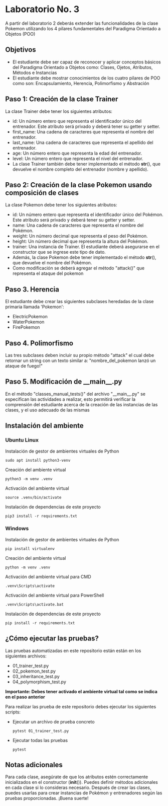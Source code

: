 # Laboratorio No. 3
A partir del laboratorio 2 deberás extender las funcionalidades de la clase Pokemon utilizando los 4 pilares fundamentales del Paradigma Orientado a Objetos (POO)

## Objetivos
- El estudiante debe ser capaz de reconocer y aplicar conceptos básicos del Paradigma Orientado a Objetos como: Clases, Ojetos, Atributos, Métodos e Instancias
- El estudiante debe mostrar conocimientos de los cuatro pilares de POO como son: Encapsulamiento, Herencia, Polimorfismo y Abstración

## Paso 1: Creación de la clase Trainer
La clase Trainer debe tener los siguientes atributos:

- id: Un número entero que representa el identificador único del entrenador. Este atributo será privado y deberá tener su getter y setter.
- first_name: Una cadena de caracteres que representa el nombre del entrenador.
- last_name: Una cadena de caracteres que representa el apellido del entrenador.
- age: Un número entero que representa la edad del entrenador.
- level: Un número entero que representa el nivel del entrenador.
- La clase Trainer también debe tener implementado el método __str__(), que devuelve el nombre completo del entrenador (nombre y apellido).

## Paso 2: Creación de la clase Pokemon usando composición de clases

La clase Pokemon debe tener los siguientes atributos:

- id: Un número entero que representa el identificador único del Pokémon. Este atributo será privado y deberá tener su getter y setter.
- name: Una cadena de caracteres que representa el nombre del Pokémon.
- weight: Un número decimal que representa el peso del Pokémon.
- height: Un número decimal que representa la altura del Pokémon.
- trainer: Una instancia de Trainer. El estudiante deberá asegurarse en el constructor que se ingrese este tipo de dato.
- Además, la clase Pokemon debe tener implementado el método __str__(), que devuelve el nombre del Pokémon.
- Como modificación se deberá agregar el método "attack()" que representa el ataque del pokemon

## Paso 3. Herencia
El estudiante debe crear las siguientes subclases heredadas de la clase primaria llamada 'Pokemon':

- ElectricPokemon
- WaterPokemon
- FirePokemon

## Paso 4. Polimorfismo
Las tres subclases deben incluir su propio método "attack" el cual debe retornar un string con un texto similar a: "nombre_del_pokemon lanzó un ataque de fuego!"

## Paso 5. Modificación de \_\_main\_\_.py
En el método "classes_manual_tests()" del archivo "\_\_main\_\_.py" se especifican las actividades a realizar, esto permitirá verificar la comprensión del estudiante acerca de la creación de las instancias de las clases, y el uso adecuado de las mismas

## Instalación del ambiente
### Ubuntu Linux
Instalación de gestor de ambientes virtuales de Python
~~~
sudo apt install python3-venv
~~~
Creación del ambiente virtual
~~~
python3 -m venv .venv
~~~
Activación del ambiente virtual
~~~
source .venv/bin/activate
~~~
Instalación de dependencias de este proyecto
~~~
pip3 install -r requirements.txt
~~~
### Windows
Instalación de gestor de ambientes virtuales de Python
~~~
pip install virtualenv
~~~
Creación del ambiente virtual
~~~
python -m venv .venv
~~~
Activación del ambiente virtual para CMD
~~~
.venv\Scripts\activate
~~~
Activación del ambiente virtual para PowerShell
~~~
.venv\Scripts\activate.bat
~~~
Instalación de dependencias de este proyecto
~~~
pip install -r requirements.txt
~~~

## ¿Cómo ejecutar las pruebas?

Las pruebas automatizadas en este repositorio están están en los siguientes archivos:
- 01_trainer_test.py
- 02_pokemon_test.py
- 03_inheritance_test.py
- 04_polymorphism_test.py

**Importante: Debes tener activado el ambiente virtual tal como se indica en el paso anterior**

Para realizar las prueba de este repositorio debes ejecutar los siguientes scripts:

- Ejecutar un archivo de prueba concreto
    ~~~ 
    pytest 01_trainer_test.py
    ~~~

- Ejecutar todas las pruebas
    ~~~ 
    pytest
    ~~~

## Notas adicionales

Para cada clase, asegúrate de que los atributos estén correctamente inicializados en el constructor (__init__()).
Puedes definir métodos adicionales en cada clase si lo consideras necesario.
Después de crear las clases, puedes usarlas para crear instancias de Pokémon y entrenadores según las pruebas proporcionadas.
¡Buena suerte!
